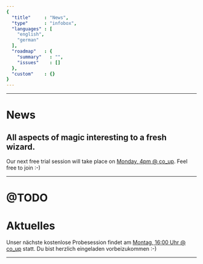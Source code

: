 ```yaml
---
{
  "title"     : "News",
  "type"      : "infobox",
  "languages" : [
    "english",
    "german"
  ],
  "roadmap"   : {
    "summary"   : "",
    "issues"    : []
  },
  "custom"    : {}  
}
---
```


---
[](@english)
# News

## All aspects of magic interesting to a fresh wizard.

Our next free trial session will take place on [Monday, 4pm @ co_up](#Calendar). Feel free to join :-)

[//]: # (@TODO - integrate twitter feed later)

---
[](@german)
# @TODO
# Aktuelles

Unser nächste kostenlose Probesession findet am [Montag, 16:00 Uhr @ co_up](#Calendar) statt. Du bist herzlich eingeladen vorbeizukommen :-)

---
